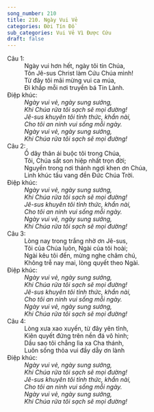 ```yaml
---
song_number: 210
title: 210. Ngày Vui Vẻ
categories: Đời Tín Đồ
sub_categories: Vui Vẻ Vì Được Cứu
draft: false
---
```

<dl><dt>Câu 1:</dt><dd data-verse="1">Ngày vui hơn hết, ngày tôi tin Chúa, <br/>Tôn Jê-sus Christ làm Cứu Chúa mình! <br/>Từ đây tôi mãi mừng vui ca múa, <br/>Đi khắp mỗi nơi truyền bá Tin Lành. </dd><dt>Điệp khúc:</dt><dd data-chorus="1"><em>Ngày vui vẻ, ngày sung sướng, <br/>Khi Chúa rửa tôi sạch sẽ mọi đường! <br/>Jê-sus khuyên tôi tỉnh thức, khẩn nài, <br/>Cho tôi an ninh vui sống mỗi ngày. <br/>Ngày vui vẻ, ngày sung sướng, <br/>Khi Chúa rửa tôi sạch sẽ mọi đường! </em></dd><dt>Câu 2:</dt><dd data-verse="2">Ồ dây thân ái buộc tôi trong Chúa, <br/>Tôi, Chúa sắt son hiệp nhất trọn đời; <br/>Nguyền trong nơi thánh ngợi khen ơn Chúa, <br/>Linh khúc tấu vang đền Đức Chúa Trời. </dd><dt>Điệp khúc:</dt><dd data-chorus="1"><em>Ngày vui vẻ, ngày sung sướng, <br/>Khi Chúa rửa tôi sạch sẽ mọi đường! <br/>Jê-sus khuyên tôi tỉnh thức, khẩn nài, <br/>Cho tôi an ninh vui sống mỗi ngày. <br/>Ngày vui vẻ, ngày sung sướng, <br/>Khi Chúa rửa tôi sạch sẽ mọi đường! </em></dd><dt>Câu 3:</dt><dd data-verse="3">Lòng nay trong trắng nhờ ơn Jê-sus, <br/>Tôi của Chúa luôn, Ngài của tôi hoài; <br/>Ngài kêu tôi đến, mừng nghe chăm chú, <br/>Không trễ nay mai, lòng quyết theo Ngài. </dd><dt>Điệp khúc:</dt><dd data-chorus="1"><em>Ngày vui vẻ, ngày sung sướng, <br/>Khi Chúa rửa tôi sạch sẽ mọi đường! <br/>Jê-sus khuyên tôi tỉnh thức, khẩn nài, <br/>Cho tôi an ninh vui sống mỗi ngày. <br/>Ngày vui vẻ, ngày sung sướng, <br/>Khi Chúa rửa tôi sạch sẽ mọi đường! </em></dd><dt>Câu 4:</dt><dd data-verse="4">Lòng xưa xao xuyến, từ đây yên tĩnh, <br/>Kiên quyết đứng trên nền đá vô hình; <br/>Dầu sao tôi chẳng lìa xa Cha thánh, <br/>Luôn sống thỏa vui đầy dẫy ơn lành </dd><dt>Điệp khúc:</dt><dd data-chorus="1"><em>Ngày vui vẻ, ngày sung sướng, <br/>Khi Chúa rửa tôi sạch sẽ mọi đường! <br/>Jê-sus khuyên tôi tỉnh thức, khẩn nài, <br/>Cho tôi an ninh vui sống mỗi ngày. <br/>Ngày vui vẻ, ngày sung sướng, <br/>Khi Chúa rửa tôi sạch sẽ mọi đường! </em></dd></dl>